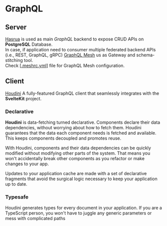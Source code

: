# GraphQL

## Server

[Hasrua](https://hasura.io/) is used as main _GraphQL_ backend to expose CRUD APIs on **PostgreSQL** Database.  
In case, if application need to consumer multiple federated backend APIs (i.e., REST, GraphQL, gRPC) [GraphQL Mesh](https://the-guild.dev/graphql/mesh) us as Gateway and schema-stitching tool.  
Check [[.meshrc.yml](../.meshrc.yml)] file for GraphQL Mesh configuration.

## Client

[Houdini](https://www.houdinigraphql.com/) A fully-featured GraphQL client that seamlessly integrates with the **SvelteKit** project.

### Declarative

**Houdini** is data-fetching turned declarative. Components declare their data dependencies, without worrying about how to fetch them. Houdini guarantees that the data each component needs is fetched and available. This keeps components decoupled and promotes reuse.

With Houdini, components and their data dependencies can be quickly modified without modifying other parts of the system. That means you won't accidentally break other components as you refactor or make changes to your app.

Updates to your application cache are made with a set of declarative fragments that avoid the surgical logic necessary to keep your application up to date.

### Typesafe

Houdini generates types for every document in your application. If you are a TypeScript person, you won't have to juggle any generic parameters or mess with complicated paths
